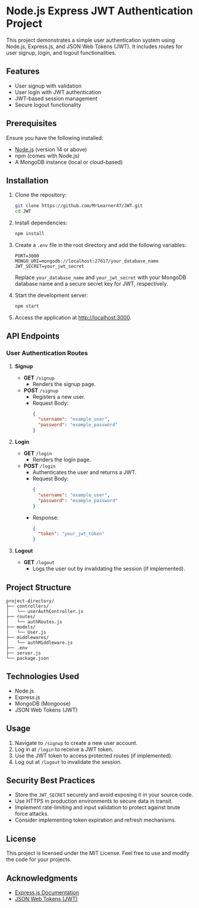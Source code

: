 # Node.js Express JWT Authentication Project

This project demonstrates a simple user authentication system using Node.js, Express.js, and JSON Web Tokens (JWT). It includes routes for user signup, login, and logout functionalities.

## Features

- User signup with validation
- User login with JWT authentication
- JWT-based session management
- Secure logout functionality

## Prerequisites

Ensure you have the following installed:

- [Node.js](https://nodejs.org/) (version 14 or above)
- npm (comes with Node.js)
- A MongoDB instance (local or cloud-based)

## Installation

1. Clone the repository:

   ```bash
   git clone https://github.com/MrLearner47/JWT.git
   cd JWT
   ```

2. Install dependencies:

   ```bash
   npm install
   ```

3. Create a `.env` file in the root directory and add the following variables:

   ```env
   PORT=3000
   MONGO_URI=mongodb://localhost:27017/your_database_name
   JWT_SECRET=your_jwt_secret
   ```

   Replace `your_database_name` and `your_jwt_secret` with your MongoDB database name and a secure secret key for JWT, respectively.

4. Start the development server:

   ```bash
   npm start
   ```

5. Access the application at [http://localhost:3000](http://localhost:3000).

## API Endpoints

### User Authentication Routes

1. **Signup**

   - **GET** `/signup`
     - Renders the signup page.
   - **POST** `/signup`
     - Registers a new user.
     - Request Body:
       ```json
       {
         "username": "example_user",
         "password": "example_password"
       }
       ```

2. **Login**

   - **GET** `/login`
     - Renders the login page.
   - **POST** `/login`
     - Authenticates the user and returns a JWT.
     - Request Body:
       ```json
       {
         "username": "example_user",
         "password": "example_password"
       }
       ```
     - Response:
       ```json
       {
         "token": "your_jwt_token"
       }
       ```

3. **Logout**

   - **GET** `/logout`
     - Logs the user out by invalidating the session (if implemented).

## Project Structure

```
project-directory/
├── controllers/
│   └── userAuthController.js
├── routes/
│   └── authRoutes.js
├── models/
│   └── User.js
├── middlewares/
│   └── authMiddleware.js
├── .env
├── server.js
└── package.json
```

## Technologies Used

- Node.js
- Express.js
- MongoDB (Mongoose)
- JSON Web Tokens (JWT)

## Usage

1. Navigate to `/signup` to create a new user account.
2. Log in at `/login` to receive a JWT token.
3. Use the JWT token to access protected routes (if implemented).
4. Log out at `/logout` to invalidate the session.

## Security Best Practices

- Store the `JWT_SECRET` securely and avoid exposing it in your source code.
- Use HTTPS in production environments to secure data in transit.
- Implement rate-limiting and input validation to protect against brute force attacks.
- Consider implementing token expiration and refresh mechanisms.

## License

This project is licensed under the MIT License. Feel free to use and modify the code for your projects.

## Acknowledgments

- [Express.js Documentation](https://expressjs.com/)
- [JSON Web Tokens (JWT)](https://jwt.io/)

